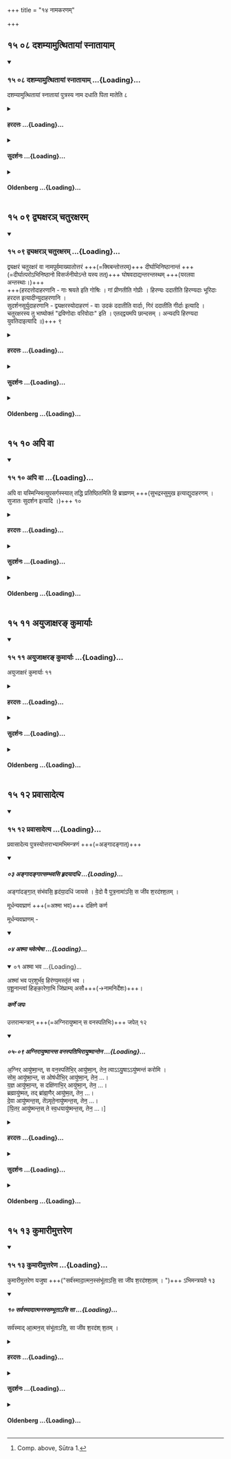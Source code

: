+++
title = "१४ नामकरणम्"

+++


## १५ ०८ दशम्यामुत्थितायां स्नातायाम्

<div class="js_include" includetitle="true" newlevelforh1="3" unfilled url="/vedAH_yajuH/taittirIyam/sUtram/ApastambaH/gRhyam/sUtra-pAThaH/vishvAsa-prastutiH/14_nAmakaraNam/15_08_dashamyAmutthitAyAM_snAtAyAm.md">
<details open><summary><h3>१५ ०८ दशम्यामुत्थितायां स्नातायाम् ...{Loading}...</h3></summary>

दशम्यामुत्थितायां स्नातायां पुत्रस्य नाम दधाति पिता मातेति ८

</details>
</div>
<div class="js_include collapsed" newlevelforh1="4" title="हरदत्तः" unfilled url="/vedAH_yajuH/taittirIyam/sUtram/ApastambaH/gRhyam/sUtra-pAThaH/haradattaH/14_nAmakaraNam/15_08_dashamyAmutthitAyAM_snAtAyAm.md">
<details><summary><h4>हरदत्तः ...{Loading}...</h4></summary>

उत्थानं नाम सूतिकालिङ्गानामग्न्युदकुम्भादीनामपनयनम् ।
भर्तुश्च नापितकर्म ।
यच्चान्यत् स्त्रियो विदुः तच्च सर्ववर्णानां दशमेऽहनि भवति ।
दशमीशब्देन न रात्रिरुच्यते किं तर्हि ? अहोरात्रसमुदायः यथा "तस्मात् सदृशीनां रात्रीणाम्" इति ।
तत्र परिभाषावशादहन्येव कर्म स्नानं च सति सम्भवे तस्मिन्नेवाहनि नियमेन भवति ।
प्रकारणादेव सिद्धे पुत्रस्येति वचनं वक्ष्यमाणो "नाम्नो लक्षणविशेषः" तस्यैव यथा स्यात् ।
तेन कुमार्याः "अयुजाक्षरं कुमार्याः" (आप.गृ.१५-११.) इत्येतावदेव भवति ।
न "नामपूर्वमाख्यातोत्तरम्" इत्यादि ।
**पिता मातेति** वचनं तौ नामाग्रेऽभिव्याहरेतामित्येवमर्थम् । विज्ञायते च "पिता माता च दधतुर्यदग्रे" ( तै. सं.१-५-१०.) इति ।
तत्र प्रयोगः– शुचीन् मन्त्रवतस्सर्वकृत्येषु भोजयेद् (आप.ध.२-१४-९.) इति ब्राह्मणान् भोजयित्वा पिता माता च नामाग्रेऽभिव्याहृत्याशीर्वचनं ब्राह्मणैरभिव्याहारयेताम् ।
अमुष्मै स्वस्तीति कल्पान्तरे दर्शनात् ।
केचित् नाम करिष्याव सङ्कल्पमिच्छन्ति ॥८॥

</details>
</div>
<div class="js_include collapsed" newlevelforh1="4" title="सुदर्शनः" unfilled url="/vedAH_yajuH/taittirIyam/sUtram/ApastambaH/gRhyam/sUtra-pAThaH/sudarshanaH/14_nAmakaraNam/15_08_dashamyAmutthitAyAM_snAtAyAm.md">
<details><summary><h4>सुदर्शनः ...{Loading}...</h4></summary>

**दशम्यां** रात्रौ दशमेऽहनि ।
**उत्थितायां** सूतिकागृहान्निष्क्रान्तायां प्रसूतिकायां स्नातायां च सत्याम् ।
एवं वदता दशमेऽहनि निष्क्रम्य स्नातव्यमित्युक्तं भवति ।
**पुत्रस्य पिता नाम दधाति** व्यवस्थापयति ; न तु करोति; शब्दार्थयोस्सम्बन्धस्य नित्यत्वात् ।
**माता च** ।
इतिशब्दश्चार्थे, मातापितरौ सहितौ नाम धत्त इति ।
इममर्थं मन्त्रवर्णोऽप्याह "मम नाम प्रथमं जातवेदः पिता माता च दधतुर्यदग्रे" (तै.सं.१-५-१०) इति ॥८॥
</details>
</div>
<div class="js_include collapsed" newlevelforh1="4" title="Oldenberg" unfilled url="/vedAH_yajuH/taittirIyam/sUtram/ApastambaH/gRhyam/sUtra-pAThaH/oldenberg/14_nAmakaraNam/15_08_dashamyAmutthitAyAM_snAtAyAm.md">
<details><summary><h4>Oldenberg ...{Loading}...</h4></summary>

8. On the tenth day, after (the mother) has risen and taken a bath, he gives a name to the son. The father and the mother (should pronounce that name first).

</details>
</div>

## १५ ०९ द्व्यक्षरञ् चतुरक्षरम्

<div class="js_include" includetitle="true" newlevelforh1="3" unfilled url="/vedAH_yajuH/taittirIyam/sUtram/ApastambaH/gRhyam/sUtra-pAThaH/vishvAsa-prastutiH/14_nAmakaraNam/15_09_dvyaxara~n_chaturaxaram.md">
<details open><summary><h3>१५ ०९ द्व्यक्षरञ् चतुरक्षरम् ...{Loading}...</h3></summary>

द्व्यक्षरं चतुरक्षरं वा नामपूर्वमाख्यातोत्तरं +++(=क्विबन्तोत्तरम्)+++ दीर्घाभिनिष्ठानान्तं +++(=दीर्घात्परोऽभिनिष्ठानो विसर्जनीयोऽन्ते यस्य तत्)+++ घोषवदाद्यन्तरन्तस्थम् +++(यरलवा अन्तस्थाः।)+++  
+++(हरदत्तोदाहरणानि - गाः श्रयते इति गोश्रिः । गां प्रीणतीति गोप्रीः । हिरण्यः ददातीति हिरण्यदाः भूरिदाः हरदत्त इत्यादीन्युदाहरणानि ।  
सुदर्शनसूर्युदाहरणानि - द्व्यक्षरस्योदाहरणं - वाः उदकं ददातीति वार्दाः, गिरं ददातीति गीर्दाः इत्यादि । चतुरक्षरस्य तु भाष्योक्तं "द्रविणोदाः वरिवोदाः" इति । एतद्द्वयमपि छान्दसम् । अन्यदपि हिरण्यदा युवतिदाइत्यादि ॥)+++
९

</details>
</div>
<div class="js_include collapsed" newlevelforh1="4" title="हरदत्तः" unfilled url="/vedAH_yajuH/taittirIyam/sUtram/ApastambaH/gRhyam/sUtra-pAThaH/haradattaH/14_nAmakaraNam/15_09_dvyaxara~n_chaturaxaram.md">
<details><summary><h4>हरदत्तः ...{Loading}...</h4></summary>

अथ नाम्नो लक्षणविशेषः ।
सव्यञ्जनो निर्व्यञ्जनो वा स्वरो **ऽक्षरं नाम** द्रव्यप्रधानं, तत्पूर्वपदं यत्र तत् **नामपूर्वं** क्रियानिमित्तमाख्यातं, तदुत्तरपदं यत्र तत् **आख्यातोत्तरं** दीर्घात्परोऽभिनिष्ठानो विसर्जनीयोऽन्ते यस्य तत् **दीर्घाभिनिष्ठानान्तम्** तथा घोषवद्व्यञ्जनमादिभूतं यस्य तत् **घोषवदादि** अन्तर्मध्ये अन्तस्था यस्य तत् **अन्तरन्तस्थम्** वर्गाणां तृतीयचतुर्थौ हकारश्च घोषवन्तः ।
यरलवा अन्तस्थाः ।
दिवं नयतीति द्युतिः ।
गाः श्रयते इति गोश्रिः ।
गां प्रीणातीति गोप्रीः ।
हिरण्यं ददातीति हिरण्यदाः
भूरिदाः हरदत्त इत्यादीन्युदाहरणानि ।
"ऋष्यणूकं देवाताणूकं वा यथा वैषां पूर्वपुरुषाणां नामानि स्यु"रिति (बौ.गृ. २.२.२८,२९.) बौधायनः ।
**ऋष्यणूकं** ऋष्यभिधायि–वसिष्ठो जमदग्निरिति ।
**देवताणूकं** देवताभिधायि रुद्रो विष्णुरिति ।
**पूर्वपुरुषाः** पित्रादयः ॥९॥

</details>
</div>
<div class="js_include collapsed" newlevelforh1="4" title="सुदर्शनः" unfilled url="/vedAH_yajuH/taittirIyam/sUtram/ApastambaH/gRhyam/sUtra-pAThaH/sudarshanaH/14_nAmakaraNam/15_09_dvyaxara~n_chaturaxaram.md">
<details><summary><h4>सुदर्शनः ...{Loading}...</h4></summary>

अथ व्यवस्थापनीयस्य नाम्नो लक्षणमुच्यते– **द्व्यक्षरं चतुरक्षरं** वेति समासेऽभिप्रेतः, न तु रूढिः "नामपूर्वमाख्यातोत्तरम्" इति पूर्वोत्तरखण्डव्यवस्थापनात् ।
नापि वाक्यम् ; तस्य द्रव्यवाचकत्वाभावात् ।
कुतः पुनर्वाक्यसमासयोरर्थवत्समुदायत्वाविशेषेऽपि समास एव द्रव्यवाचको न वाक्यम्? इति चेत् ; "कृत्तद्धितसमासाश्च" (पा.सू.१-२-४६.) इति समासग्रहणस्य नियमार्थत्वात् ।
**नामपूर्वं**, द्रव्यवाचकं सुबन्तं पदं नाम, तत्पूर्वं यस्य तन्नामपूर्वम् ।
तथा आख्यातमुत्तरं पदं यस्य नाम्नस्तदाख्यातोत्तरम् ।

ननु– "सुप्सुपा" इति समासनियमात् आख्यातेन तिङन्तेन नैव समासः? सत्यम् ; अत एवात्र आख्यातशब्देन आख्यातसदृशं क्विबन्तं सुबन्तमेव विवक्षितम् ।
सादृश्यं च क्रियाप्राधान्याभावेऽपि क्रियावाचित्वमात्रात्, "क्विबन्तो धातुत्वं न जहाति" इति धातुसंज्ञत्वाच्च ।
**दीर्घाभिनिष्ठानान्तं** दीर्घश्चाभिनिष्ठानश्चान्ते यस्य नाम्नस्तत्तथोक्तम् ।
अभिनिष्ठान इति विसर्जनीयस्य पूर्वाचार्याणां संज्ञा ।
घोषवान् वर्ण आदिर्यस्य नाम्नस्तत् **घोषवदादि ।**
घेषवर्णाश्च प्रातिशाख्यसूत्रे प्रसिद्धाः, "ऊष्मविसर्जनीयप्रथमद्वितीया अघोषाः
न हकारः ।
व्यञ्जनशेषो घोषवान् "इति ।
**अन्तरन्तस्थं** अन्तः मध्ये यस्य नाम्नोऽन्तस्थाः यरलवास्तत्तथोक्तम् ।
द्व्यक्षरस्योदाहरणं–वार्दाः,
वाः उदकं ददातीति वार्दाः, गिरं ददातीति गीर्दाः इत्यादि ।
चतुरक्षरस्य तु भाष्योक्तं "द्रविणोदाः वरिवोदाः" इति ।
एतद्द्वयमपि छान्दसम् ।
अन्यदपि हिरण्यदा युवतिदा इत्यादि ॥९॥
</details>
</div>
<div class="js_include collapsed" newlevelforh1="4" title="Oldenberg" unfilled url="/vedAH_yajuH/taittirIyam/sUtram/ApastambaH/gRhyam/sUtra-pAThaH/oldenberg/14_nAmakaraNam/15_09_dvyaxara~n_chaturaxaram.md">
<details><summary><h4>Oldenberg ...{Loading}...</h4></summary>

9. (It should be a name) of two syllables or of four syllables; the first part should be a noun; the second a verb; it should have a long vowel (or) the Visarga at the end, should begin with a sonant, and contain a semi-vowel.

</details>
</div>

## १५ १० अपि वा

<div class="js_include" includetitle="true" newlevelforh1="3" unfilled url="/vedAH_yajuH/taittirIyam/sUtram/ApastambaH/gRhyam/sUtra-pAThaH/vishvAsa-prastutiH/14_nAmakaraNam/15_10_api_vA.md">
<details open><summary><h3>१५ १० अपि वा ...{Loading}...</h3></summary>

अपि वा यस्मिन्स्वित्युपसर्गस्स्यात् तद्धि प्रतिष्ठितमिति हि ब्राह्मणम् +++(सुभद्रस्सुमुख इत्याद्युदाहरणम् । सुजातः सुदर्शन इत्यादि ।)+++ १०  

</details>
</div>
<div class="js_include collapsed" newlevelforh1="4" title="हरदत्तः" unfilled url="/vedAH_yajuH/taittirIyam/sUtram/ApastambaH/gRhyam/sUtra-pAThaH/haradattaH/14_nAmakaraNam/15_10_api_vA.md">
<details><summary><h4>हरदत्तः ...{Loading}...</h4></summary>

अपि वा अयमपि पक्षः– यस्मिन्नाम्नि "सु" इत्ययमुपसर्गः स्यात् तदेव तत्र लक्षणम् ।
नान्यद्व्यक्षरत्वादि ।
तद्धि प्रतिष्ठितम् ।
हि शब्दोऽतिशये ।
पूर्वस्मादप्यतिशयेन प्रतिष्ठितं, तेन पूर्वमपि द्व्यक्षरादि प्रतिष्ठितम् ।
तथा च पूर्वस्मिन्नेव लक्षणे स्थित्वा भरद्वाज आह–द्व्यक्षरं चतुरक्षरं वा घोषवदाद्यन्तरन्तस्थं दीर्घाभिनिष्ठानान्तं तद्धि प्रसिद्धमिति विज्ञायते इति ।
**प्रतिष्ठितमिति** ।
ध्रुवमविनाश्यायुष्यमित्यर्थः ।
सुभद्रस्सुमुख इत्याद्युदाहरणम् ।
उपसर्ग इति वचनात्सोमसुदित्यादि प्रतिष्ठितं न भवति ॥१०॥

</details>
</div>
<div class="js_include collapsed" newlevelforh1="4" title="सुदर्शनः" unfilled url="/vedAH_yajuH/taittirIyam/sUtram/ApastambaH/gRhyam/sUtra-pAThaH/sudarshanaH/14_nAmakaraNam/15_10_api_vA.md">
<details><summary><h4>सुदर्शनः ...{Loading}...</h4></summary>

अपि वा यस्मिन्नाम्नि "सु" इत्ययुमुपसर्गस्स्यात् तन्नाम **प्रतिष्ठितं** आयुष्मद्यज्ञादिक्रियावच्च भवति ; यथा– सुजातः सुदर्शन इत्यादि ।
इह ब्राह्मणग्रहणात् द्व्यक्षरादिविशेषणैः स्विति विशेषणं विकल्प्यते ।
हि शब्दोऽनर्थको निपातः, "अनर्थको मिताक्षरेषु" इति वचनात् ।
उपसर्गग्रहणमुपसर्गप्रतिरूपकाणां सुतसोमेत्यादीनां व्युदासार्थम् ।
अत्र बोधायनो विकल्पान्तराण्याह— "ऋष्यणूकं देवताणूकं वा यथा वैषां पूर्वपुरुषाणां नामानि स्युः" इति ।
अणूकमभिधायकं, प्रकरणात् ।
ऋष्यणूकं वसिष्ठः नारदः इत्यादि ।
देवताणूकं विष्णुः शिवः इति ।
पूर्वपुरुषाणां पितृपितामहादीनां वा नामानि यज्ञशर्मा, सोमशर्मा इत्यादिनि ॥१०॥
</details>
</div>
<div class="js_include collapsed" newlevelforh1="4" title="Oldenberg" unfilled url="/vedAH_yajuH/taittirIyam/sUtram/ApastambaH/gRhyam/sUtra-pAThaH/oldenberg/14_nAmakaraNam/15_10_api_vA.md">
<details><summary><h4>Oldenberg ...{Loading}...</h4></summary>

10. Or it should contain the particle su, for such a name has a firm foundation; thus it is said in a Brāhmaṇa.

</details>
</div>

## १५ ११ अयुजाक्षरङ् कुमार्याः

<div class="js_include" includetitle="true" newlevelforh1="3" unfilled url="/vedAH_yajuH/taittirIyam/sUtram/ApastambaH/gRhyam/sUtra-pAThaH/vishvAsa-prastutiH/14_nAmakaraNam/15_11_ayujAxara~N_kumAryAH.md">
<details open><summary><h3>१५ ११ अयुजाक्षरङ् कुमार्याः ...{Loading}...</h3></summary>

अयुजाक्षरं कुमार्याः ११

</details>
</div>
<div class="js_include collapsed" newlevelforh1="4" title="हरदत्तः" unfilled url="/vedAH_yajuH/taittirIyam/sUtram/ApastambaH/gRhyam/sUtra-pAThaH/haradattaH/14_nAmakaraNam/15_11_ayujAxara~N_kumAryAH.md">
<details><summary><h4>हरदत्तः ...{Loading}...</h4></summary>

या संख्या अर्थविमितुं न शक्यते सा अयुक् संख्या ।
अयुञ्जि अक्षराणि यत्र तत् अयुजाक्षरम्–एकाक्षरं त्र्यक्षरमित्यादि ।
एतावदेव कुमार्या नामलणम्–गौः, वाक्, पृथिवि, पार्वतीति ॥११॥

</details>
</div>
<div class="js_include collapsed" newlevelforh1="4" title="सुदर्शनः" unfilled url="/vedAH_yajuH/taittirIyam/sUtram/ApastambaH/gRhyam/sUtra-pAThaH/sudarshanaH/14_nAmakaraNam/15_11_ayujAxara~N_kumAryAH.md">
<details><summary><h4>सुदर्शनः ...{Loading}...</h4></summary>

**अयुगक्षरं** विषमाक्षरं **कुमार्या** नाम भवति ।
अयुजाक्षरमिति छान्दसः ।
अयुगक्षरत्वमेकमेवात्र विशेषणम्, द्व्यक्षरादीनामनेन निवर्तितत्वात् ।
तद्यथा– श्रीः, गौः, भारती, कमला, पतिवल्लभा, कमलेक्षणा, इत्यादि ।
कुमार्या अपि जातकादयश्चौलान्ताः देहसंस्कारार्थाः क्रियास्तूष्णीं कर्तव्या एव ।
"अमन्त्रिका तु कार्येयं स्त्रीणामावृदशेषतः ॥
संस्कारार्थं शरीरस्य यथाकालं यथाक्रमम्" ॥
(म.स्मृ.२-६६.)
इति मनुवचनात् ।
इह च द्रव्यनिष्ठा भावार्थाः प्राशनवपनादय एव निष्कृष्य कर्तव्याः, न तु होमाः ; एवमेव शिष्टाचारात्, स्मृत्यर्थसारे दृष्टत्वाच्च ॥११॥
</details>
</div>
<div class="js_include collapsed" newlevelforh1="4" title="Oldenberg" unfilled url="/vedAH_yajuH/taittirIyam/sUtram/ApastambaH/gRhyam/sUtra-pAThaH/oldenberg/14_nAmakaraNam/15_11_ayujAxara~N_kumAryAH.md">
<details><summary><h4>Oldenberg ...{Loading}...</h4></summary>

11. A girl's name should have an odd number of syllables.

</details>
</div>

## १५ १२ प्रवासादेत्य

<div class="js_include" includetitle="true" newlevelforh1="3" unfilled url="/vedAH_yajuH/taittirIyam/sUtram/ApastambaH/gRhyam/sUtra-pAThaH/vishvAsa-prastutiH/14_nAmakaraNam/15_12_pravAsAdetya.md">
<details open><summary><h3>१५ १२ प्रवासादेत्य ...{Loading}...</h3></summary>


प्रवासादेत्य पुत्रस्योत्तराभ्यामभिमन्त्रणं +++(=अङ्गादङ्गात्)+++  

<div class="js_include" includetitle="false" newlevelforh1="2" unfilled="" url="/vedAH_yajuH/taittirIyam/sUtram/ApastambaH/gRhyam/ekAgnikANDam/vishvAsa-prastutiH/2_14/03_angAdangAtsambhavasi_hRdayAdadhi.md">
<details open=""><summary><h5>०३ अङ्गादङ्गात्सम्भवसि हृदयादधि ...{Loading}...</h5></summary>


अङ्गा॑दङ्गा॒त् संभ॑वसि॒ हृद॑या॒दधि॑ जायसे । वे॒दो वै पुत्र॒नामा॑ऽसि॒ स जी॑व श॒रद॑श्श॒तम् ।  

</details>
</div>


मूर्धन्यवघ्राणं +++(=अश्मा भव)+++  दक्षिणे कर्ण  

मूर्धन्यवघ्राणम् -
<div class="js_include" includetitle="false" newlevelforh1="2" unfilled="" url="/vedAH_yajuH/taittirIyam/sUtram/ApastambaH/gRhyam/ekAgnikANDam/vishvAsa-prastutiH/2_14/04_ashmA_bhavetyeShA.md">
<details open=""><summary><h5>०४ अश्मा भवेत्येषा ...{Loading}...</h5></summary>
<div class="js_include" includetitle="false" newlevelforh1="2" unfilled="" url="/vedAH_yajuH/taittirIyam/sUtram/ApastambaH/gRhyam/ekAgnikANDam/vishvAsa-prastutiH/2_12/01_ashmA_bhava.md">
<details open=""><summary><h7>०१ अश्मा भव ...{Loading}...</h7></summary>



अश्मा॑ भव पर॒शुर्भ॑व॒ हिर॑ण्य॒मस्तृ॑तं भव ।  
प॒शू॒नान्त्वा॑ हिङ्का॒रेणा॒भि  जि॑घ्राम्य् असौ+++(→नामनिर्देशः)+++।

</details>
</div>
</details>
</div>


##### कर्णे जपः  
उत्तरान्मन्त्रान् +++(=अग्निरायुष्मान् स वनस्पतिभिः)+++ जपेत् १२  
<div class="js_include" includetitle="false" newlevelforh1="2" unfilled="" url="/vedAH_yajuH/taittirIyam/sUtram/ApastambaH/gRhyam/ekAgnikANDam/vishvAsa-prastutiH/2_14/05-09_agnirAyuShmAntsa_vanaspatibhirAyuShmAntena.md">
<details open=""><summary><h5>०५-०९ अग्निरायुष्मान्त्स वनस्पतिभिरायुष्मान्तेन ...{Loading}...</h5></summary>


अ॒ग्निर् आयु॑ष्मा॒न्त्, स वन॒स्पति॑भि॒र् आयु॑ष्मा॒न्, तेन॒ त्वाऽऽयु॒षाऽऽयु॑ष्मन्तं करोमि ।  
सोम॒ आयु॑ष्मा॒न्त्, स ओष॑धीभि॒र् आयु॑ष्मा॒न्, तेन॒ …।  
य॒ज्ञ आयु॑ष्मा॒न्त्, स दक्षि॑णाभि॒र् आयु॑ष्मा॒न्, तेन॒ …।  
ब्रह्मायु॑ष्मत्, तद् ब्रा॑ह्म॒णैर् आयु॑ष्म॒त्, तेन॒ …।  
दे॒वा आयु॑ष्मन्त॒स्, ते॑ऽमृते॒नायु॑ष्मन्त॒स्, तेन॒ …।  
[पि॒तर॒ आयु॑ष्मन्त॒स् ते स्व॒धयायु॑ष्मन्त॒स्, तेन॒ …।]

</details>
</div>
</details>
</div>
<div class="js_include collapsed" newlevelforh1="4" title="हरदत्तः" unfilled url="/vedAH_yajuH/taittirIyam/sUtram/ApastambaH/gRhyam/sUtra-pAThaH/haradattaH/14_nAmakaraNam/15_12_pravAsAdetya.md">
<details><summary><h4>हरदत्तः ...{Loading}...</h4></summary>

**प्रवासाद्** आगत्य तु **उत्तराभ्यामभिमन्त्रणमवघ्राणं च** क्रमेण कर्तव्यम् ।
अङ्गादङ्गादित्यभिमन्त्रणं, "अश्मा भव" इत्यवघ्राणम् ।
नामनिर्देशश्च "अभिजिघ्रामि यज्ञशर्म"न्निति ।
मन्त्रलिङ्गात् कुमार्या अभिमन्त्रणान्तरोपदेशाच्च सिद्धे पुत्रग्रहणं मूर्धन्यवघ्राणं दक्षिणे कर्णे जापश्च कुमार्या मा भूत् ।
अन्यथा लिङ्गविरोधाभावात् उभयं कुमार्या अपि स्यात् ।
तस्या अपि प्रकृतत्वात् ।
कुमारीमुत्तरेणेत्ययं च अभिमन्त्रणस्यैव प्रत्याम्नायः स्यात्, नेतरयोः ।
उत्तरे मन्त्राः "अग्निरायुष्मानिति पञ्चे"त्यादिष्टाः । तान् पुत्रस्य **दक्षिणे कर्णे जपेत्** ।
मन्त्रग्रहणं क्रियते "अग्निरायुष्मानिति पञ्चे"त्यस्य पञ्चशब्दस्य मन्त्रेषु वृत्तिरिति प्रज्ञापनार्थम् ॥१२॥

</details>
</div>
<div class="js_include collapsed" newlevelforh1="4" title="सुदर्शनः" unfilled url="/vedAH_yajuH/taittirIyam/sUtram/ApastambaH/gRhyam/sUtra-pAThaH/sudarshanaH/14_nAmakaraNam/15_12_pravAsAdetya.md">
<details><summary><h4>सुदर्शनः ...{Loading}...</h4></summary>

**प्रवासादागत्योत्तराभ्यां** "अङ्गादङ्गात्" "अश्मा भव" इत्येताभ्यां **पुत्रस्याभिमन्त्रणं** कर्तव्यम् ।
तथैताभ्यामेव **मूर्धन्यवघ्राणम्** ।
असावित्यस्य स्थाने दशम्यां कृतं नाम सम्बुद्ध्या गृह्णाति ।
केचित् "अङ्गादङ्गादित्यभिमन्त्रणम् ।" "अश्मा भवे"त्यवघ्राणमिति ।
तथा सति एवं विभज्यैव विनियुञ्जीत, क्रमेणेति वा ब्रूयात् ।
ततः पुत्रस्य **दक्षिणे कर्णे उत्तरान्** "अग्निरायुष्मान् स वनस्पतिभिः" इत्यादिकान् सानुषङ्गान् पञ्च **मन्त्रान् जपेत्** ।
एतच्च त्रयं प्रतिपुत्रमावर्तते ॥१२॥
</details>
</div>
<div class="js_include collapsed" newlevelforh1="4" title="Oldenberg" unfilled url="/vedAH_yajuH/taittirIyam/sUtram/ApastambaH/gRhyam/sUtra-pAThaH/oldenberg/14_nAmakaraNam/15_12_pravAsAdetya.md">
<details><summary><h4>Oldenberg ...{Loading}...</h4></summary>

12. [^2]  When (the father) returns from a journey, he should address the child and kiss him on his head with the next two (verses, M. II, 14, 3. 4), and should murmur the next Mantras (II, 14, 5) into his right ear.


[^2]:  Comp. above, Sūtra 1.

</details>
</div>

## १५ १३ कुमारीमुत्तरेण

<div class="js_include" includetitle="true" newlevelforh1="3" unfilled url="/vedAH_yajuH/taittirIyam/sUtram/ApastambaH/gRhyam/sUtra-pAThaH/vishvAsa-prastutiH/14_nAmakaraNam/15_13_kumArImuttareNa.md">
<details open><summary><h3>१५ १३ कुमारीमुत्तरेण ...{Loading}...</h3></summary>

कुमारीमुत्तरेण यजुषा +++("सर्व॑स्मादा॒त्मन॒स्संभू॑ताऽसि॒ सा जी॑व श॒रद॑श्श॒तम् । ")+++ ऽभिमन्त्रयते १३  

<div class="js_include" includetitle="false" newlevelforh1="2" unfilled="" url="/vedAH_yajuH/taittirIyam/sUtram/ApastambaH/gRhyam/ekAgnikANDam/vishvAsa-prastutiH/2_14/10_sarvasmAdAtmanassambhUtA-si_sA.md">
<details open=""><summary><h5>१० सर्वस्मादात्मनस्सम्भूताऽसि सा ...{Loading}...</h5></summary>


सर्व॑स्माद् आ॒त्मन॒स् संभू॑ताऽसि॒, सा जी॑व श॒रद॑श् श॒तम् ।  

</details>
</div>
</details>
</div>
<div class="js_include collapsed" newlevelforh1="4" title="हरदत्तः" unfilled url="/vedAH_yajuH/taittirIyam/sUtram/ApastambaH/gRhyam/sUtra-pAThaH/haradattaH/14_nAmakaraNam/15_13_kumArImuttareNa.md">
<details><summary><h4>हरदत्तः ...{Loading}...</h4></summary>

प्रवासादेत्य **कुमारीं** स्त्रीप्रजां **उत्तरेण यजुषा** "सर्वस्मादात्मनः सम्भूतासी"त्यनेन **अभिमन्त्रयते** ।
दुहितरमिति कर्तव्ये कुमारीमिति वचनं प्रदानादूर्ध्वं माभूदिति ।
पुत्रस्य तु यावज्जीवं भवति पुत्रेऽपि प्रोषितागते अभिमन्त्रणादित्रयं भवति न्यायस्य तुल्यत्वात् ॥१३॥

</details>
</div>
<div class="js_include collapsed" newlevelforh1="4" title="सुदर्शनः" unfilled url="/vedAH_yajuH/taittirIyam/sUtram/ApastambaH/gRhyam/sUtra-pAThaH/sudarshanaH/14_nAmakaraNam/15_13_kumArImuttareNa.md">
<details><summary><h4>सुदर्शनः ...{Loading}...</h4></summary>

प्रवासादेत्येत्यनुवर्तते ।
**उत्तरेण** "सर्वस्मादात्मनः" इत्यनेन **यजुषा** कुमारीं कन्यामप्रत्ता**मभिमन्त्रयते** ।
कुमार्यास्त्वेतावदेव, न त्ववघ्राणजपौ; अवचनात्, तत्र पुत्रस्येति ग्रहणान्मन्त्रस्थपुल्लिङ्गविरोधाच्च ॥१३॥

इति श्रीसुदर्षनार्यविरचिते गृह्यतात्पर्यपदर्शने पञ्चदशः खण्डः ॥
</details>
</div>
<div class="js_include collapsed" newlevelforh1="4" title="Oldenberg" unfilled url="/vedAH_yajuH/taittirIyam/sUtram/ApastambaH/gRhyam/sUtra-pAThaH/oldenberg/14_nAmakaraNam/15_13_kumArImuttareNa.md">
<details><summary><h4>Oldenberg ...{Loading}...</h4></summary>

13. With the next Yajus (II, 14, 6) he addresses a daughter (when returning from a journey).

</details>
</div>

